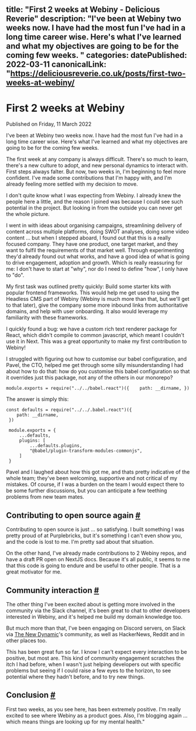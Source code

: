 title: "First 2 weeks at Webiny - Delicious Reverie"
description: "I've been at Webiny two weeks now. I have had the most fun I've had in a long time career wise. Here's what I've learned and what my objectives are going to be for the coming few weeks.
"
categories:
datePublished: 2022-03-11
canonicalLink: "https://deliciousreverie.co.uk/posts/first-two-weeks-at-webiny/
---
# First 2 weeks at Webiny

Published on Friday, 11 March 2022

I've been at Webiny two weeks now. I have had the most fun I've had in a long time career wise. Here's what I've learned and what my objectives are going to be for the coming few weeks.

The first week at any company is always difficult. There's so much to learn, there's a new culture to adopt, and new personal dynamics to interact with. First steps always falter. But now, two weeks in, I'm beginning to feel more confident. I've made some contributions that I'm happy with, and I'm already feeling more settled with my decision to move.

I don't quite know what I was expecting from Webiny. I already knew the people here a little, and the reason I joined was because I could see such potential in the project. But looking in from the outside you can never get the whole picture.

I went in with ideas about organising campaigns, streamlining delivery of content across multiple platforms, doing SWOT analyses, doing some video content ... but when I stepped aboard, I found out that this is a really focused company. They have one product, one target market, and they want to fulfil the requirements of that market well. Through experimenting they'd already found out what works, and have a good idea of what is going to drive engagement, adoption and growth. Which is really reassuring for me: I don't have to start at "why", nor do I need to define "how", I only have to "do".

My first task was outlined pretty quickly: Build some starter kits with popular frontend frameworks. This would help me get used to using the Headless CMS part of Webiny (Webiny is much more than that, but we'll get to that later), give the company some more inbound links from authoritative domains, and help with user onboarding. It also would leverage my familiarity with these frameworks.

I quickly found a bug: we have a custom rich text renderer package for React, which didn't compile to common javascript, which meant I couldn't use it in Next. This was a great opportunity to make my first contribution to Webiny!

I struggled with figuring out how to customise our babel configuration, and Pavel, the CTO, helped me get through some silly misunderstanding I had about how to do that: how do you customise this babel configuration so that it overrides just this package, not any of the others in our monorepo?

```
module.exports = require("../../babel.react")({    path: __dirname, })
```

The answer is simply this:

```
const defaults = require("../../.babel.react")({
    path: __dirname,
 })

 module.exports = {
     ...defaults,
     plugins: [
         ...defaults.plugins,
         "@babel/plugin-transform-modules-commonjs",
     ]
 }
```

Pavel and I laughed about how this got me, and thats pretty indicative of the whole team; they've been welcoming, supportive and not critical of my mistakes. Of course, if I was a burden on the team I would expect there to be some further discussions, but you can anticipate a few teething problems from new team mates.

## Contributing to open source again [#](https://deliciousreverie.co.uk/posts/first-two-weeks-at-webiny/#contributing-to-open-source-again)

Contributing to open source is just ... so satisfying. I built something I was pretty proud of at Purplebricks, but it's something I can't even show you, and the code is lost to me. I'm pretty sad about that situation.

On the other hand, I've already made contributions to 2 Webiny repos, and have a draft PR open on NextJS docs. Because it's all public, it seems to me that this code is going to endure and be useful to other people. That is a great motivator for me.

## Community interaction [#](https://deliciousreverie.co.uk/posts/first-two-weeks-at-webiny/#community-interaction)

The other thing I've been excited about is getting more involved in the community via the Slack channel, it's been great to chat to other developers interested in Webiny, and it's helped me build my domain knowledge too.

But much more than that, I've been engaging on Discord servers, on Slack via [The New Dynamic](https://www.tnd.dev/)'s community, as well as HackerNews, Reddit and in other places too.

This has been great fun so far. I know I can't expect every interaction to be positive, but most are. This kind of community engagement scratches the itch I had before, when I wasn't just helping developers out with specific problems but seeing if I could raise a few eyes to the horizon, to see potential where they hadn't before, and to try new things.

## Conclusion [#](https://deliciousreverie.co.uk/posts/first-two-weeks-at-webiny/#conclusion)

First two weeks, as you see here, has been extremely positive. I'm really excited to see where Webiny as a product goes. Also, I'm blogging again ... which means things are looking up for my mental health."